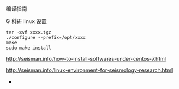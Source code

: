 
编译指南

G 科研 linux 设置
```
tar -xvf xxxx.tgz
./configure --prefix=/opt/xxxx
make
sudo make install

```

http://seisman.info/how-to-install-softwares-under-centos-7.html

http://seisman.info/linux-environment-for-seismology-research.html

-
